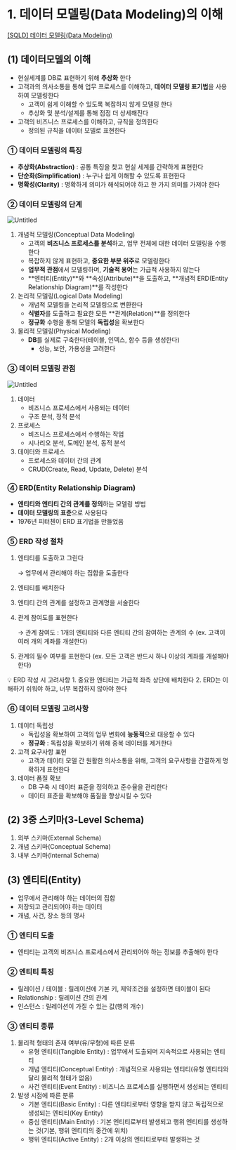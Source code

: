 # 1. 데이터 모델링(Data Modeling)의 이해

[[SQLD] 데이터 모델링(Data Modeling)](https://starrykss.tistory.com/1612)

## (1) 데이터모델의 이해

- 현실세계를 DB로 표현하기 위해 **추상화** 한다
- 고객과의 의사소통을 통해 업무 프로세스를 이해하고, **데이터 모델링 표기법**을 사용하여 모델링한다
    - 고객이 쉽게 이해할 수 있도록 복잡하지 않게 모델링 한다
    - 추상화 및 분석/설계를 통해 점점 더 상세해진다
- 고객의 비즈니스 프로세스를 이해하고, 규칙을 정의한다
    - 정의된 규칙을 데이터 모델로 표현한다

### ① 데이터 모델링의 특징

- **추상화(Abstraction)** : 공통 특징을 찾고 현실 세계를 간략하게 표현한다
- **단순화(Simplification)** : 누구나 쉽게 이해할 수 있도록 표현한다
- **명확성(Clarity)** : 명확하게 의미가 해석되어야 하고 한 가지 의미를 가져야 한다

### ② 데이터 모델링의 단계

![Untitled](https://prod-files-secure.s3.us-west-2.amazonaws.com/71038378-9840-4fca-a3e2-589b51c4bfb7/180e8cb0-f4bd-496a-9173-763614a5fc50/Untitled.png)

1. 개념적 모델링(Conceptual Data Modeling)
    - 고객의 **비즈니스 프로세스를 분석**하고, 업무 전체에 대한 데이터 모델링을 수행한다
    - 복잡하지 않게 표현하고, **중요한 부분 위주**로 모델링한다
    - **업무적 관점**에서 모델링하며, **기술적 용어**는 가급적 사용하지 않는다
    - **엔터티(Entity)**와 **속성(Attribute)**을 도출하고, **개념적 ERD(Entity Relationship Diagram)**를 작성한다
2. 논리적 모델링(Logical Data Modeling)
    - 개념적 모델링을 논리적 모델링으로 변환한다
    - **식별자**를 도출하고 필요한 모든 **관계(Relation)**를 정의한다
    - **정규화** 수행을 통해 모델의 **독립성**을 확보한다
3. 물리적 모델링(Physical Modeling)
    - **DB**를 실제로 구축한다(테이블, 인덱스, 함수 등을 생성한다)
        - 성능, 보안, 가용성을 고려한다

### ③ 데이터 모델링 관점

![Untitled](https://prod-files-secure.s3.us-west-2.amazonaws.com/71038378-9840-4fca-a3e2-589b51c4bfb7/ad2c5a2a-383a-4b9a-9078-de2afc4de187/Untitled.png)
1. 데이터
    - 비즈니스 프로세스에서 사용되는 데이터
    - 구조 분석, 정적 분석
2. 프로세스
    - 비즈니스 프로세스에서 수행하는 작업
    - 시나리오 분석, 도메인 분석, 동적 분석
3. 데이터와 프로세스
    - 프로세스와 데이터 간의 관계
    - CRUD(Create, Read, Update, Delete) 분석

### ④ ERD(Entity Relationship Diagram)

- **엔티티와 엔티티 간의 관계를 정의**하는 모델링 방법
- **데이터 모델링의 표준**으로 사용된다
- 1976년 피터첸이 ERD 표기법을 만들었음

### ⑤ ERD 작성 절차

1. 엔티티를 도출하고 그린다
    
    → 업무에서 관리해야 하는 집합을 도출한다
    
2. 엔티티를 배치한다
3. 엔티티 간의 관계를 설정하고 관계명을 서술한다
4. 관계 참여도를 표현한다
    
    → 관계 참여도 : 1개의 엔티티와 다른 엔티티 간의 참여하는 관계의 수 (ex. 고객이 여러 개의 계좌를 개설한다)
    
5. 관계의 필수 여부를 표현한다 (ex. 모든 고객은 반드시 하나 이상의 계좌를 개설해야 한다)

<aside>
💡 ERD 작성 시 고려사항
1. 중요한 엔티티는 가급적 좌측 상단에 배치한다
2. ERD는 이해하기 쉬워야 하고, 너무 복잡하지 않아야 한다

</aside>

### ⑥ 데이터 모델링 고려사항

1. 데이터 독립성
    - 독립성을 확보하여 고객의 업무 변화에 **능동적**으로 대응할 수 있다
    - **정규화** : 독립성을 확보하기 위해 중복 데이터를 제거한다
2. 고객 요구사항 표현
    - 고객과 데이터 모델 간 원활한 의사소통을 위해, 고객의 요구사항을 간결하게 명확하게 표현한다
3. 데이터 품질 확보
    - DB 구축 시 데이터 표준을 정의하고 준수율을 관리한다
    - 데이터 표준을 확보해야 품질을 향상시킬 수 있다


## (2) 3중 스키마(3-Level Schema)

1. 외부 스키마(External Schema)
2. 개념 스키마(Conceptual Schema)
3. 내부 스키마(Internal Schema)


## (3) 엔티티(Entity)

- 업무에서 관리해야 하는 데이터의 집합
- 저장되고 관리되어야 하는 데이터
- 개념, 사건, 장소 등의 명사

### ① 엔티티 도출

- 엔티티는 고객의 비즈니스 프로세스에서 관리되어야 하는 정보를 추출해야 한다

### ② 엔티티 특징

- 릴레이션 / 테이블 : 릴레이션에 기본 키, 제약조건을 설정하면 테이블이 된다
- Relationship : 릴레이션 간의 관계
- 인스턴스 : 릴레이션이 가질 수 있는 값(행의 개수)

### ③ 엔티티 종류

1. 물리적 형태의 존재 여부(유/무형)에 따른 분류
    - 유형 엔티티(Tangible Entity) : 업무에서 도출되며 지속적으로 사용되는 엔티티
    - 개념 엔티티(Conceptual Entity) : 개념적으로 사용되는 엔티티(유형 엔티티와 달리 물리적 형태가 없음)
    - 사건 엔티티(Event Entity) : 비즈니스 프로세스를 실행하면서 생성되는 엔티티
2. 발생 시점에 따른 분류
    - 기본 엔티티(Basic Entity) : 다른 엔티티로부터 영향을 받지 않고 독립적으로 생성되는 엔티티(Key Entity)
    - 중심 엔티티(Main Entity) : 기본 엔티티로부터 발생되고 행위 엔티티를 생성하는 것(기본, 행위 엔티티의 중간에 위치)
    - 행위 엔티티(Active Entity) : 2개 이상의 엔티티로부터 발생하는 것
